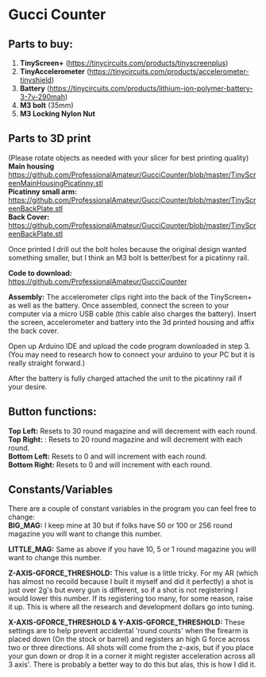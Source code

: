 # Gucci Counter

## Parts to buy:
1. **TinyScreen+** (https://tinycircuits.com/products/tinyscreenplus)
2. **TinyAccelerometer** (https://tinycircuits.com/products/accelerometer-tinyshield)
3. **Battery** (https://tinycircuits.com/products/lithium-ion-polymer-battery-3-7v-290mah)
4. **M3 bolt** (35mm)
5. **M3 Locking Nylon Nut**

## Parts to 3D print
(Please rotate objects as needed with your slicer for best printing quality)  
**Main housing** https://github.com/ProfessionalAmateur/GucciCounter/blob/master/TinyScreenMainHousingPicatinny.stl  
**Picatinny small arm:** https://github.com/ProfessionalAmateur/GucciCounter/blob/master/TinyScreenBackPlate.stl  
**Back Cover:** https://github.com/ProfessionalAmateur/GucciCounter/blob/master/TinyScreenBackPlate.stl

Once printed I drill out the bolt holes because the original design wanted something smaller, but I think an M3 bolt is better/best for a picatinny rail.

**Code to download:**  
https://github.com/ProfessionalAmateur/GucciCounter



**Assembly:** The accelerometer clips right into the back of the TinyScreen+ as well as the battery.
Once assembled, connect the screen to your computer via a micro USB cable (this cable also charges the battery).
Insert the screen, accelerometer and battery into the 3d printed housing and affix the back cover.

Open up Arduino IDE and upload the code program downloaded in step 3. (You may need to research how to connect your arduino to your PC but it is really straight forward.)

After the battery is fully charged attached the unit to the picatinny rail if your desire.

## Button functions:

**Top Left:** Resets to 30 round magazine and will decrement with each round.  
**Top Right:** : Resets to 20 round magazine and will decrement with each round.  
**Bottom Left:** Resets to 0 and will increment with each round.  
**Bottom Right:** Resets to 0 and will increment with each round.  

## Constants/Variables
There are a couple of constant variables in the program you can feel free to change:  
**BIG_MAG:** I keep mine at 30 but if folks have 50 or 100 or 256 round magazine you will want to change this number.

**LITTLE_MAG:** Same as above if you have  10, 5 or 1 round magazine you will want to change this number.   

**Z-AXIS-GFORCE_THRESHOLD:** This value is a little tricky.  For my AR (which has almost no recoild because I built it myself and did it perfectly) a shot is just over 2g's but every gun is different, so if a shot is not registering I would lower this number.  If its registering too many, for some reason, raise it up.  This is where all the research and development dollars go into tuning.  

**X-AXIS-GFORCE_THRESHOLD & Y-AXIS-GFORCE_THRESHOLD:** These settings are to help prevent accidental 'round counts' when the firearm is placed down (On the stock or barrel) and registers an high G force across two or three directions.  All shots will come from the z-axis, but if you place your gun down or drop it in a corner it might register acceleration across all 3 axis'.  There is probably a better way to do this but alas, this is how I did it.
